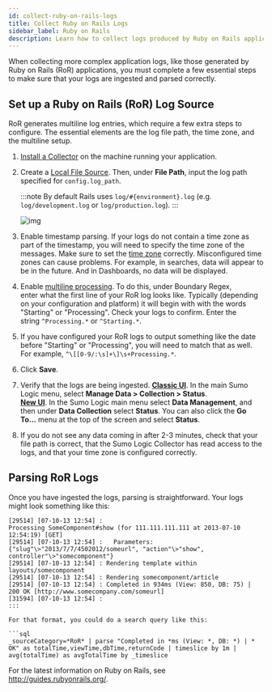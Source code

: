 ```yaml
---
id: collect-ruby-on-rails-logs
title: Collect Ruby on Rails Logs
sidebar_label: Ruby on Rails
description: Learn how to collect logs produced by Ruby on Rails applications.
---
```



When collecting more complex application logs, like those generated by Ruby on Rails (RoR) applications, you must complete a few essential steps to make sure that your logs are ingested and parsed correctly.

## Set up a Ruby on Rails (RoR) Log Source

RoR generates multiline log entries, which require a few extra steps to
configure. The essential elements are the log file path, the time zone,
and the multiline setup.

1. [Install a Collector](/docs/send-data/installed-collectors) on the machine running your application.

1. Create a [Local File Source](/docs/send-data/installed-collectors/sources/local-file-source). Then, under **File Path**, input the log path specified for `config.log_path`.

    :::note
    By default Rails uses `log/#{environment}.log` (e.g. `log/development.log` or `log/production.log`).
    :::

    ![img](/img/send-data/ruby_on_rails.png)

1. Enable timestamp parsing. If your logs do not contain a time zone as part of the timestamp, you will need to specify the time zone of the messages. Make sure to set the [time zone](/docs/send-data/reference-information/time-reference.md) correctly. Misconfigured time zones can cause problems. For example, in searches, data will appear to be in the future. And in Dashboards, no data will be displayed.

1. Enable [multiline processing](/docs/send-data/reference-information/collect-multiline-logs.md). To do this, under Boundary Regex, enter what the first line of your RoR log looks like. Typically (depending on your configuration and platform) it will begin with with the words "Starting" or "Processing". Check your logs to confirm. Enter the string `^Processing.*` or `^Starting.*`.

1. If you have configured your RoR logs to output something like the date before "Starting" or "Processing", you will need to match that as well. For example, `^\[[0-9/:\s]+\]\s+Processing.*`.

1. Click **Save**. 

1. Verify that the logs are being ingested. [**Classic UI**](/docs/get-started/sumo-logic-ui-classic). In the main Sumo Logic menu, select **Manage Data > Collection > Status**. <br/>[**New UI**](/docs/get-started/sumo-logic-ui). In the Sumo Logic main menu select **Data Management**, and then under **Data Collection** select **Status**. You can also click the **Go To...** menu at the top of the screen and select **Status**. 
1. If you do not see any data coming in after 2-3 minutes, check that your file path is correct, that the Sumo Logic Collector has read access to the logs, and that your time zone is configured correctly.

## Parsing RoR Logs

Once you have ingested the logs, parsing is straightforward. Your logs might look something like this:

```
[29514] [07-10-13 12:54] :
Processing SomeComponent#show (for 111.111.111.111 at 2013-07-10 12:54:19) [GET]
[29514] [07-10-13 12:54] :   Parameters: {"slug"\>"2013/7/7/4502012/someurl", "action"\>"show", controller"\>"somecomponent"}
[29514] [07-10-13 12:54] : Rendering template within layouts/somecomponent
[29514] [07-10-13 12:54] : Rendering somecomponent/article
[29514] [07-10-13 12:54] : Completed in 934ms (View: 850, DB: 75) | 200 OK [http://www.somecompany.com/someurl]
[31594] [07-10-13 12:54] :
:::

For that format, you could do a search query like this:

```sql
_sourceCategory=*RoR* | parse "Completed in *ms (View: *, DB: *) | * OK" as totalTime,viewTime,dbTime,returnCode | timeslice by 1m | avg(totalTime) as avgTotalTime by _timeslice
```

For the latest information on Ruby on Rails, see http://guides.rubyonrails.org/.

